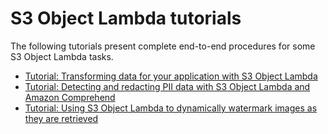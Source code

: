 # S3 Object Lambda tutorials<a name="olap-tutorials"></a>

The following tutorials present complete end\-to\-end procedures for some S3 Object Lambda tasks\.
+ [Tutorial: Transforming data for your application with S3 Object Lambda](tutorial-s3-object-lambda-uppercase.md)
+ [Tutorial: Detecting and redacting PII data with S3 Object Lambda and Amazon Comprehend](tutorial-s3-object-lambda-redact-pii.md)
+ [Tutorial: Using S3 Object Lambda to dynamically watermark images as they are retrieved](http://aws.amazon.com/getting-started/hands-on/amazon-s3-object-lambda-to-dynamically-watermark-images/?ref=docs_gateway/amazons3/olap-tutorials.html)
